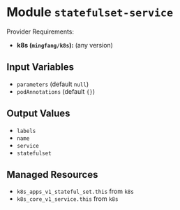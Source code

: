 
# Module `statefulset-service`

Provider Requirements:
* **k8s (`mingfang/k8s`):** (any version)

## Input Variables
* `parameters` (default `null`)
* `podAnnotations` (default `{}`)

## Output Values
* `labels`
* `name`
* `service`
* `statefulset`

## Managed Resources
* `k8s_apps_v1_stateful_set.this` from `k8s`
* `k8s_core_v1_service.this` from `k8s`

